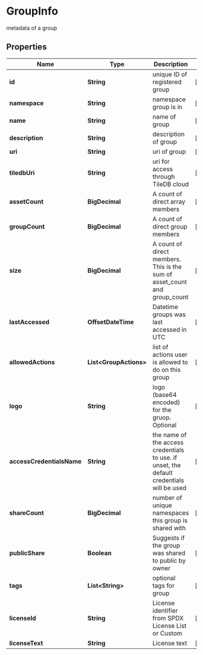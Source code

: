 

# GroupInfo

metadata of a group

## Properties

Name | Type | Description | Notes
------------ | ------------- | ------------- | -------------
**id** | **String** | unique ID of registered group |  [optional]
**namespace** | **String** | namespace group is in |  [optional]
**name** | **String** | name of group |  [optional]
**description** | **String** | description of group |  [optional]
**uri** | **String** | uri of group |  [optional]
**tiledbUri** | **String** | uri for access through TileDB cloud |  [optional]
**assetCount** | **BigDecimal** | A count of direct array members |  [optional]
**groupCount** | **BigDecimal** | A count of direct group members |  [optional]
**size** | **BigDecimal** | A count of direct members. This is the sum of asset_count and group_count |  [optional]
**lastAccessed** | **OffsetDateTime** | Datetime groups was last accessed in UTC |  [optional]
**allowedActions** | **List&lt;GroupActions&gt;** | list of actions user is allowed to do on this group |  [optional]
**logo** | **String** | logo (base64 encoded) for the gruop. Optional |  [optional]
**accessCredentialsName** | **String** | the name of the access credentials to use. if unset, the default credentials will be used |  [optional]
**shareCount** | **BigDecimal** | number of unique namespaces this group is shared with |  [optional]
**publicShare** | **Boolean** | Suggests if the group was shared to public by owner |  [optional]
**tags** | **List&lt;String&gt;** | optional tags for group |  [optional]
**licenseId** | **String** | License identifier from SPDX License List or Custom |  [optional]
**licenseText** | **String** | License text |  [optional]



